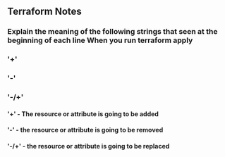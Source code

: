 ## Terraform Notes
### Explain the meaning of the following strings that seen at the beginning of each line When you run terraform apply
### '+'
### '-'
### '-/+'

#### '+' - The resource or attribute is going to be added
#### '-' - the resource or attribute is going to be removed
#### '-/+' - the resource or attribute is going to be replaced
